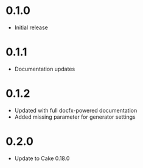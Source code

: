 # 0.1.0
* Initial release

# 0.1.1
* Documentation updates

# 0.1.2
* Updated with full docfx-powered documentation
* Added missing parameter for generator settings

# 0.2.0
* Update to Cake 0.18.0